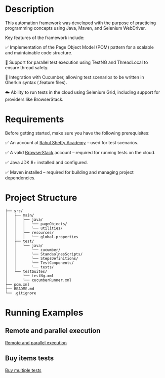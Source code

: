 # Description
This automation framework was developed with the purpose of practicing programming concepts using Java, Maven, and Selenium WebDriver.

Key features of the framework include:

✅ Implementation of the Page Object Model (POM) pattern for a scalable and maintainable code structure.

🚀 Support for parallel test execution using TestNG and ThreadLocal to ensure thread safety.

🧪 Integration with Cucumber, allowing test scenarios to be written in Gherkin syntax (.feature files).

☁️ Ability to run tests in the cloud using Selenium Grid, including support for providers like BrowserStack.

# Requirements
Before getting started, make sure you have the following prerequisites:

✅ An account at [Rahul Shetty Academy](https://rahulshettyacademy.com/client/) – used for test scenarios.

✅ A valid [BrowserStack](https://www.browserstack.com/) account – required for running tests on the cloud.

✅ Java JDK 8+ installed and configured.

✅ Maven installed – required for building and managing project dependencies.

# Project Structure
```
├── src/
│   ├── main/
│   │   ├── java/
│   │   │   └── pageObjects/
│   │   │   └── utilities/
│   │   ├── resources/
│   │   │   └── global.properties
│   ├── test/
│   │   └── java/
│   │       └── cucumber/
│   │       └── StandaolnesScripts/
│   │       └── StepsDefinitions/
│   │       └── TestComponents/
│   │       └── tests/
│   └── testSuites/
│       └── testNg.xml
│       └── cucumberRunner.xml
├── pom.xml
├── README.md
└── .gitignore
```
# Running Examples
## Remote and parallel execution
[Remote and parallel execution](https://vimeo.com/1073050033?share=copy#t=0)
## Buy items tests
[Buy multiple tests](https://vimeo.com/1073051293?share=copy#t=0)

